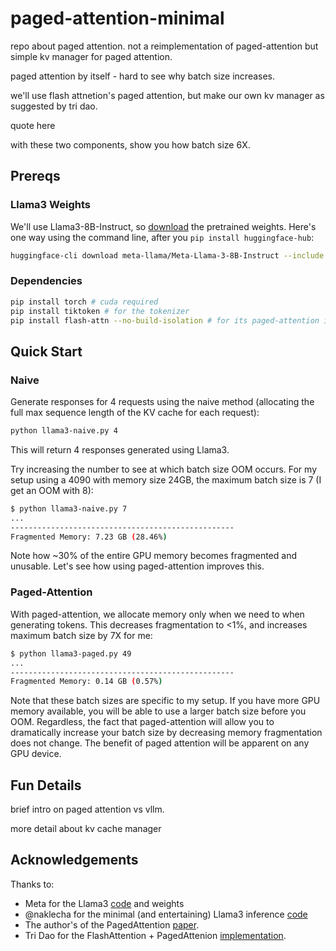 # paged-attention-minimal

repo about paged attention. not a reimplementation of paged-attention but
simple kv manager for paged attention.

paged attention by itself - hard to see why batch size increases.

we'll use flash attnetion's paged attention, but make our own kv manager
as suggested by tri dao.

quote here

with these two components, show you how batch size 6X.

## Prereqs

### Llama3 Weights

We'll use Llama3-8B-Instruct, so [download](https://github.com/meta-llama/llama3?tab=readme-ov-file#download) the pretrained weights.
Here's one way using the command line, after you `pip install huggingface-hub`:

```bash
huggingface-cli download meta-llama/Meta-Llama-3-8B-Instruct --include "original/*" --local-dir Meta-Llama-3-8B-Instruct --token {YOUR_HF_TOKEN}
```

### Dependencies

```bash
pip install torch # cuda required
pip install tiktoken # for the tokenizer
pip install flash-attn --no-build-isolation # for its paged-attention implementation
```

## Quick Start

### Naive

Generate responses for 4 requests using the naive method (allocating the full max sequence length of the KV cache for each request):
```bash
python llama3-naive.py 4
```
This will return 4 responses generated using Llama3.

Try increasing the number to see at which batch size OOM occurs. For my setup using a 4090 with memory size 24GB, the maximum batch size is 7 (I get an OOM with 8):
```bash
$ python llama3-naive.py 7
...
--------------------------------------------------
Fragmented Memory: 7.23 GB (28.46%)
```
Note how ~30% of the entire GPU memory becomes fragmented and unusable. 
Let's see how using paged-attention improves this.

### Paged-Attention

With paged-attention, we allocate memory only when we need to when generating tokens. 
This decreases fragmentation to <1%, and increases maximum batch size by 7X for me:
```bash
$ python llama3-paged.py 49
...
--------------------------------------------------
Fragmented Memory: 0.14 GB (0.57%)
```

Note that these batch sizes are specific to my setup. If you have more GPU memory available, 
you will be able to use a larger batch size before you OOM.
Regardless, the fact that paged-attention will allow you to dramatically increase your batch size 
by decreasing memory fragmentation does not change. 
The benefit of paged attention will be apparent on any GPU device.

## Fun Details

brief intro on paged attention vs vllm.

more detail about kv cache manager

## Acknowledgements

Thanks to:
* Meta for the Llama3 [code](https://github.com/meta-llama/llama3) and weights
* @naklecha for the minimal (and entertaining) Llama3 inference [code](https://github.com/naklecha/llama3-from-scratch)
* The author's of the PagedAttention [paper](https://arxiv.org/pdf/2309.06180).
* Tri Dao for the FlashAttention + PagedAttenion [implementation](https://github.com/Dao-AILab/flash-attention).